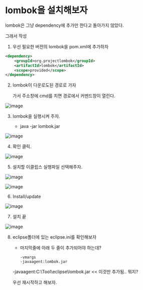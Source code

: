 # lombok을 설치해보자



lombok은 그냥 dependency에 추가만 한다고 돌아가지 않았다.

그래서 작성



1. 우선 필요한 버전의 lombok을 pom.xml에 추가하자

```xml
<dependency>
    <groupId>org.projectlombok</groupId> 
    <artifactId>lombok</artifactId> 
    <scope>provided</scope> 
</dependency>

```



2. lombok이 다운로도된 경로로 가자

   가서 주소창에 cmd를 치면 경로에서 커멘드창이 열린다.

![image](https://user-images.githubusercontent.com/51642448/132689620-9648569a-921c-467b-8482-b9dd443469fa.png)

3. lombok을 실행시켜 주자.

   - java -jar lombok.jar

![image](https://user-images.githubusercontent.com/51642448/132689920-49f5a898-cadb-4a02-99b0-f7d31d5ac54d.png)



4.  확인 클릭.

![image](https://user-images.githubusercontent.com/51642448/132690123-b2118b3a-bb7b-46c5-97ff-4bb840d13a56.png)



5. 설치할 이클립스 실행파일 선택해주자.

![image](https://user-images.githubusercontent.com/51642448/132690568-884dbe13-fab8-4e34-b187-e9a4bb24c1b4.png)

![image](https://user-images.githubusercontent.com/51642448/132690816-201975e6-f940-4d69-8a90-4c2837673ade.png)



6. Install/update

![image](https://user-images.githubusercontent.com/51642448/132690976-f96da43d-c875-4bad-af21-9377456e0032.png)



7. 설치 끝

![image](https://user-images.githubusercontent.com/51642448/132691174-88ec21a0-28fd-4d79-8d68-79acbeb2118f.png)



8. eclipse폴더에 있는 eclipse.ini를 확인해보자

   - 마지막줄에 아래 두 줄이 추가되어야 하는데?

     ```
     -vmargs
     -javaagent:lombok.jar
     ```

   -javaagent:C:\Tool\eclipse\lombok.jar << 이것만 추가됨.. 뭐지?

   우선 재시작하고 해보자.
